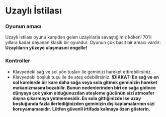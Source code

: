 # Uzaylı İstilası
### Oyunun amacı 
Uzaylı İstilası oyunu karşıdan gelen uzaylılarla savaştığımız kökeni 70'li yıllara kadar dayanan klasik bir oyundur.
Oyunun çok basit bir amacı vardır:
**Uzaylıların yüzeye ulaşmasını engelle!**
### Kontroller

- Klavyedeki sağ ve sol yön tuşları ile geminizi hareket ettirebilirsiniz.
- Klavyedeki boşluk tuşu ile de ateş edebilirsiniz.
**!DİKKAT: En sağ ve en sol karelerde bir kare daha sağa veya sola gitmek geminizin hareket mekanizmasını bozabilir. Bunun nedenlerinden biri en sağa gidince dünyaya çok yakın olduğunuzdan ateşleme gücünün sizi atmosfer dışına çıkarmaya yetmemesidir. En sola gittiğinizde ise uzay boşluğunda fazla ilerlediğinizden geminizin dış kaplamalarının sizi koruyamamasıdır. Lütfen güvenli irtifada kalmaya özen gösterin.**

